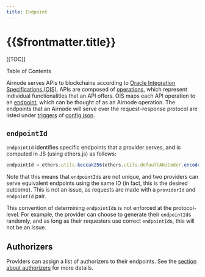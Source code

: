 ```yaml
---
title: Endpoint
---
```


# {{$frontmatter.title}}

[[TOC]]

<Version selectedVersion="pre-alpha" />

<div class="toc-label">Table of Contents</div>

Airnode serves APIs to blockchains according to [Oracle Integration Specifications (OIS)](../../airnode/specifications/ois.html).
APIs are composed of [operations](../../airnode/specifications/ois.html#_4-4-paths), which represent individual functionalities that an API offers.
OIS maps each API operation to an [endpoint](../../airnode/specifications/ois.html#_5-endpoints), which can be thought of as an Airnode operation.
The endpoints that an Airnode will serve over the request–response protocol are listed under [triggers](../../airnode/specifications/config-json.html#triggers) of [config.json](../../airnode/specifications/config-json.html).

## `endpointId`

`endpointId` identifies specific endpoints that a provider serves, and is computed in JS (using ethers.js) as follows:

```js
endpointId = ethers.utils.keccak256(ethers.utils.defaultAbiCoder.encode(['string'], [`${OIS_NAME}/${ENDPOINT_NAME}`]));
```

Note that this means that `endpointId`s are not unique, and two providers can serve equivalent endpoints using the same ID (in fact, this is the desired outcome).
This is not an issue, as requests are made with a `providerId` and `endpointId` pair.

This convention of determining `endpointId`s is not enforced at the protocol-level.
For example, the provider can choose to generate their `endpointId`s randomly, and as long as their requesters use correct `endpointId`s, this will not be an issue.

## Authorizers

Providers can assign a list of authorizers to their endpoints.
See the [section about authorizers](authorizer.html) for more details.
